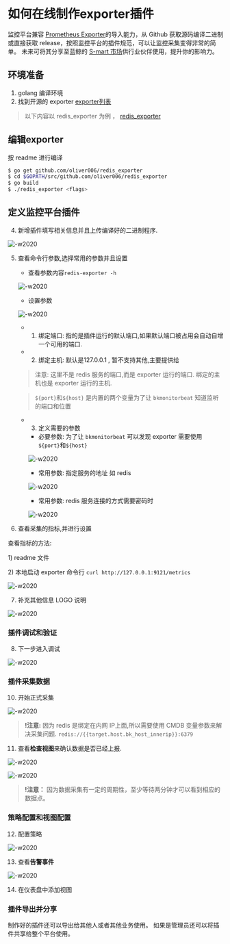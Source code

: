 # 如何在线制作exporter插件

监控平台兼容 [Prometheus Exporter](https://prometheus.io/docs/instrumenting/exporters/)的导入能力，从 Github 获取源码编译二进制或直接获取 release，按照监控平台的插件规范，可以让监控采集变得非常的简单。 未来可将其分享至蓝鲸的 [S-mart 市场](http://bk.tencent.com/s-mart/market)供行业伙伴使用，提升你的影响力。

## 环境准备

1. golang 编译环境
2. 找到开源的 exporter  [exporter列表](https://prometheus.io/docs/instrumenting/exporters/)

> 以下内容以 redis_exporter 为例 ， [redis_exporter](https://github.com/oliver006/redis_exporter)

## 编辑exporter

按 readme 进行编译

```bash
$ go get github.com/oliver006/redis_exporter
$ cd $GOPATH/src/github.com/oliver006/redis_exporter
$ go build
$ ./redis_exporter <flags>
```

## 定义监控平台插件

4. 新增插件填写相关信息并且上传编译好的二进制程序.

![-w2020](media/15767570044182.jpg)

5. 查看命令行参数,选择常用的参数并且设置

    * 查看参数内容`redis-exporter -h`

    ![-w2020](media/15767577083458.jpg)

    * 设置参数

    ![-w2020](media/15767571025818.jpg)

    * 1) 绑定端口: 指的是插件运行的默认端口,如果默认端口被占用会自动自增一个可用的端口.
    * 2) 绑定主机: 默认是127.0.0.1 , 暂不支持其他,主要提供给

    > 注意: 这里不是 redis 服务的端口,而是 exporter 运行的端口. 绑定的主机也是 exporter 运行的主机.

    > `${port}`和`${host}` 是内置的两个变量为了让 `bkmonitorbeat` 知道监听的端口和位置

    * 3) 定义需要的参数

        * 必要参数: 为了让 `bkmonitorbeat` 可以发现 exporter 需要使用  `${port}`和`${host}`

        ![-w2020](media/15767575157482.jpg)

        * 常用参数: 指定服务的地址 如 redis

        ![-w2020](media/15767575571477.jpg)

        * 常用参数: redis 服务连接的方式需要密码时

        ![-w2020](media/15767576097853.jpg)

6. 查看采集的指标,并进行设置

查看指标的方法:

1\) readme 文件

2\) 本地启动 exporter 命令行 `curl http://127.0.0.1:9121/metrics`

![-w2020](media/15767583017506.jpg)



7. 补充其他信息 LOGO 说明

![-w2020](media/15767586573043.jpg)

### 插件调试和验证

8. 下一步进入调试

![-w2020](media/15767587464484.jpg)


### 插件采集数据

10. 开始正式采集

![-w2020](media/15768471720714.jpg)

> **!注意:** 因为 redis 是绑定在内网 IP上面,所以需要使用 CMDB 变量参数来解决采集问题. `redis://{{target.host.bk_host_innerip}}:6379`

11. 查看**检查视图**来确认数据是否已经上报.

![-w2020](media/15768473016337.jpg)

![-w2020](media/15768473224875.jpg)

> **!注意：** 因为数据采集有一定的周期性，至少等待两分钟才可以看到相应的数据点。

### 策略配置和视图配置

12. 配置策略

![-w2020](media/15768474423021.jpg)

13. 查看**告警事件**

![-w2020](media/15768476909056.jpg)

14. 在仪表盘中添加视图

### 插件导出并分享

制作好的插件还可以导出给其他人或者其他业务使用。 如果是管理员还可以将插件共享给整个平台使用。


